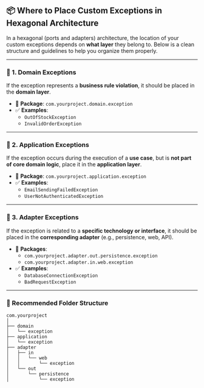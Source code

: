 ## 📦 Where to Place Custom Exceptions in Hexagonal Architecture

In a hexagonal (ports and adapters) architecture, the location of your custom exceptions depends on **what layer** they belong to. Below is a clean structure and guidelines to help you organize them properly.

---

### 🔶 1. Domain Exceptions

If the exception represents a **business rule violation**, it should be placed in the **domain layer**.

- 📁 **Package**: `com.yourproject.domain.exception`
- ✅ **Examples**:
  - `OutOfStockException`
  - `InvalidOrderException`

---

### 🔷 2. Application Exceptions

If the exception occurs during the execution of a **use case**, but is **not part of core domain logic**, place it in the **application layer**.

- 📁 **Package**: `com.yourproject.application.exception`
- ✅ **Examples**:
  - `EmailSendingFailedException`
  - `UserNotAuthenticatedException`

---

### 🔸 3. Adapter Exceptions

If the exception is related to a **specific technology or interface**, it should be placed in the **corresponding adapter** (e.g., persistence, web, API).

- 📁 **Packages**:
  - `com.yourproject.adapter.out.persistence.exception`
  - `com.yourproject.adapter.in.web.exception`
- ✅ **Examples**:
  - `DatabaseConnectionException`
  - `BadRequestException`

---

### 📁 Recommended Folder Structure

```text
com.yourproject
│
├── domain
│   └── exception
├── application
│   └── exception
├── adapter
│   ├── in
│   │   └── web
│   │       └── exception
│   └── out
│       └── persistence
│           └── exception

